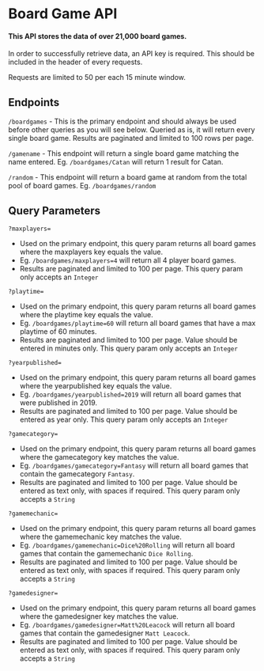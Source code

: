 # Board Game API

#### This API stores the data of over 21,000 board games.

In order to successfully retrieve data, an API key is required. This should be included in the header of every requests. 

Requests are limited to 50 per each 15 minute window. 

## Endpoints 

 `/boardgames` - This is the primary endpoint and should always be used before other queries as you will see below. Queried as is, it will return every single board game. Results are paginated and limited to 100 rows per page. 

 `/gamename` - This endpoint will return a single board game matching the name entered. Eg. `/boardgames/Catan` will return 1 result for Catan. 

 `/random` - This endpoint will return a board game at random from the total pool of board games. Eg. `/boardgames/random`

 ## Query Parameters 

 `?maxplayers=`
 - Used on the primary endpoint, this query param returns all board games where the maxplayers key equals the value.
 - Eg. `/boardgames/maxplayers=4` will return all 4 player board games.
 - Results are paginated and limited to 100 per page. This query param only accepts an `Integer`

 `?playtime=` 
 - Used on the primary endpoint, this query param returns all board games where the playtime key equals the value.
 - Eg. `/boardgames/playtime=60` will return all board games that have a max playtime of 60 minutes.
 - Results are paginated and limited to 100 per page. Value should be entered in minutes only. This query param only accepts an `Integer`

 `?yearpublished=` 
 - Used on the primary endpoint, this query param returns all board games where the yearpublished key equals the value.
 - Eg. `/boardgames/yearpublished=2019` will return all board games that were published in 2019.
 - Results are paginated and limited to 100 per page. Value should be entered as year only. This query param only accepts an `Integer`

 `?gamecategory=` 
 - Used on the primary endpoint, this query param returns all board games where the gamecategory key matches the value.
 - Eg. `/boardgames/gamecategory=Fantasy` will return all board games that contain the gamecategory `Fantasy`.
 - Results are paginated and limited to 100 per page. Value should be entered as text only, with spaces if required. This query param only accepts a `String`

 `?gamemechanic=` 
 - Used on the primary endpoint, this query param returns all board games where the gamemechanic key matches the value.
 - Eg. `/boardgames/gamemechanic=Dice%20Rolling` will return all board games that contain the gamemechanic `Dice Rolling`.
 - Results are paginated and limited to 100 per page. Value should be entered as text only, with spaces if required. This query param only accepts a `String`

 `?gamedesigner=` 
 - Used on the primary endpoint, this query param returns all board games where the gamedesigner key matches the value.
 - Eg. `/boardgames/gamedesigner=Matt%20Leacock` will return all board games that contain the gamedesigner `Matt Leacock`.
 - Results are paginated and limited to 100 per page. Value should be entered as text only, with spaces if required. This query param only accepts a `String`







